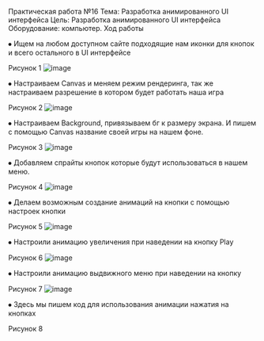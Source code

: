 Практическая работа №16
Тема: Разработка анимированного UI интерфейса
Цель: Разработка анимированного UI интерфейса
Оборудование: компьютер.
Ход работы

⦁	Ищем на любом доступном сайте подходящие нам иконки для кнопок и всего остального в UI интерфейсе
 
Рисунок 1
![image](https://user-images.githubusercontent.com/119409903/205110265-7d03a996-19ca-4c55-ba45-de5b7e091bf8.png)

⦁	Настраиваем Canvas и меняем режим рендеринга, так же настраиваем разрешение в котором будет работать наша игра
 
Рисунок 2
![image](https://user-images.githubusercontent.com/119409903/205110331-e8a4d6b4-8f31-4d80-8495-afa46ab58bce.png)

⦁	Настраиваем Background, привязываем бг к размеру экрана. И пишем с помощью Canvas название своей игры на нашем фоне.
 
Рисунок 3
![image](https://user-images.githubusercontent.com/119409903/205110383-2486d877-b7d0-43c6-92d5-e490f44a30f7.png)

⦁	Добавляем спрайты кнопок которые будут использоваться в нашем меню.
 
Рисунок 4
![image](https://user-images.githubusercontent.com/119409903/205110553-a3d4072f-cb66-44de-93dc-d9f070c0ddec.png)

⦁	Делаем возможным создание анимаций на кнопки с помощью настроек кнопки
 
Рисунок 5
![image](https://user-images.githubusercontent.com/119409903/205110832-624428bf-4e4c-4619-a282-8a4d22bdbcb1.png)

⦁	Настроили анимацию увеличения при наведении на кнопку Play
 
Рисунок 6
![image](https://user-images.githubusercontent.com/119409903/205110869-20cc2718-127d-4b01-8bca-4c48f3c209d9.png)

⦁	Настроили анимацию выдвижного меню при наведении на кнопку 
 
Рисунок 7
![image](https://user-images.githubusercontent.com/119409903/205110894-c27e7d18-62bb-47fe-86af-9f832b512f09.png)

⦁	Здесь мы пишем код для использования анимации нажатия на кнопках
 
Рисунок 8
